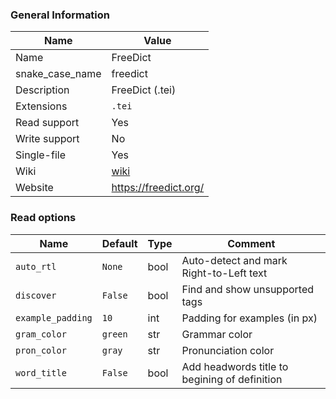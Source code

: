 
### General Information ###
Name | Value
---- | -------
Name | FreeDict
snake_case_name | freedict
Description | FreeDict (.tei)
Extensions | `.tei`
Read support | Yes
Write support | No
Single-file | Yes
Wiki | [wiki](https://github.com/freedict/fd-dictionaries/wiki)
Website | https://freedict.org/


### Read options ###
Name | Default | Type | Comment
---- | ------- | ---- | -------
`auto_rtl` | `None` | bool | Auto-detect and mark Right-to-Left text
`discover` | `False` | bool | Find and show unsupported tags
`example_padding` | `10` | int | Padding for examples (in px)
`gram_color` | `green` | str | Grammar color
`pron_color` | `gray` | str | Pronunciation color
`word_title` | `False` | bool | Add headwords title to begining of definition


